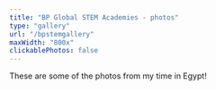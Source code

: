 ```yaml
---
title: "BP Global STEM Academies - photos"
type: "gallery"
url: "/bpstemgallery"
maxWidth: "800x"
clickablePhotos: false
---
```


These are some of the photos from my time in Egypt!